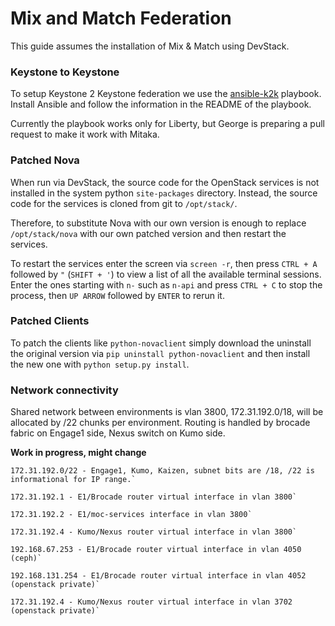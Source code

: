 # Mix and Match Federation
This guide assumes the installation of Mix & Match using DevStack.

### Keystone to Keystone
To setup Keystone 2 Keystone federation we use the [ansible-k2k](https://github.com/knikolla/ansible-k2k) playbook. Install Ansible and follow the information in the README of the playbook.

Currently the playbook works only for Liberty, but George is preparing a pull request to make it work with Mitaka.

### Patched Nova
When run via DevStack, the source code for the OpenStack services is not installed in the system python `site-packages` directory. Instead, the source code for the services is cloned from git to `/opt/stack/`. 

Therefore, to substitute Nova with our own version is enough to replace `/opt/stack/nova` with our own patched version and then restart the services.

To restart the services enter the screen via `screen -r`, then press `CTRL + A` followed by `"` (`SHIFT + '`) to view a list of all the available terminal sessions. Enter the ones starting with `n-` such as `n-api` and press `CTRL + C` to stop the process, then `UP ARROW` followed by `ENTER` to rerun it.

### Patched Clients
To patch the clients like `python-novaclient` simply download the uninstall the original version via `pip uninstall python-novaclient` and then install the new one with `python setup.py install`.

### Network connectivity
Shared network between environments is vlan 3800, 172.31.192.0/18, will be allocated by /22 chunks per environment. Routing is handled by brocade fabric on Engage1 side, Nexus switch on Kumo side.

**Work in progress, might change**
```
172.31.192.0/22 - Engage1, Kumo, Kaizen, subnet bits are /18, /22 is informational for IP range.`

172.31.192.1 - E1/Brocade router virtual interface in vlan 3800`

172.31.192.2 - E1/moc-services interface in vlan 3800`

172.31.192.4 - Kumo/Nexus router virtual interface in vlan 3800`

192.168.67.253 - E1/Brocade router virtual interface in vlan 4050 (ceph)`

192.168.131.254 - E1/Brocade router virtual interface in vlan 4052 (openstack private)`

172.31.192.4 - Kumo/Nexus router virtual interface in vlan 3702 (openstack private)`
```

